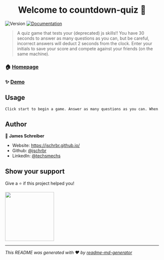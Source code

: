 <h1 align="center">Welcome to countdown-quiz 👋</h1>
<p>
  <img alt="Version" src="https://img.shields.io/badge/version-01.00-blue.svg?cacheSeconds=2592000" />
  <a href="https://github.com/jschrbr/countdown-quiz" target="_blank">
    <img alt="Documentation" src="https://img.shields.io/badge/documentation-yes-brightgreen.svg" />
  </a>
</p>

> A quiz game that tests your (deprecated) js skills!! You have 30 seconds to answer as many questions as you can, but be careful, incorrect answers will deduct 2 seconds from the clock. Enter your initials to save your score and compete against your friends (on the same machine).

### 🏠 [Homepage](https://github.com/jschrbr/countdown-quiz)

### ✨ [Demo](https://jschrbr.github.io/countdown-quiz/)

## Usage

```sh
Click start to begin a game. Answer as many questions as you can. When prompted enter your initals and click save. Rinse and repeat.
```

## Author

👤 **James Schreiber**

* Website: https://jschrbr.github.io/
* Github: [@jschrbr](https://github.com/jschrbr)
* LinkedIn: [@techsmechs](https://linkedin.com/in/techsmechs)

## Show your support

Give a ⭐️ if this project helped you!

<a href="https://www.patreon.com/techsmechs">
  <img src="https://c5.patreon.com/external/logo/become_a_patron_button@2x.png" width="160">
</a>

***
_This README was generated with ❤️ by [readme-md-generator](https://github.com/kefranabg/readme-md-generator)_